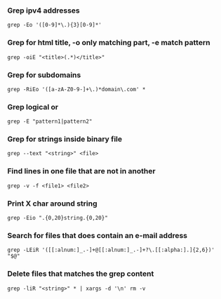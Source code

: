 ### Grep ipv4 addresses
```
grep -Eo '([0-9]*\.){3}[0-9]*'
```

### Grep for html title, -o only matching part, -e match pattern
```
grep -oiE "<title>(.*)</title>"
```

### Grep for subdomains
```
grep -RiEo '([a-zA-Z0-9-]+\.)*domain\.com' *
```

### Grep logical or
```
grep -E "pattern1|pattern2"
```

### Grep for strings inside binary file
```
grep --text "<string>" <file>
```

### Find lines in one file that are not in another
```
grep -v -f <file1> <file2>
```

### Print X char around string
```
grep -Eio ".{0,20}string.{0,20}"
```

### Search for files that does contain an e-mail address
```
grep -LEiR '([[:alnum:]_.-]+@[[:alnum:]_.-]+?\.[[:alpha:].]{2,6})' "$@"
```

### Delete files that matches the grep content
```
grep -liR "<string>" * | xargs -d '\n' rm -v
```

